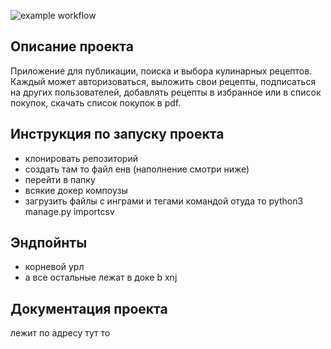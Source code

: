 ![example workflow](https://github.com/kasaress/foodgram-project-react/actions/workflows/foodgram_workflow.yaml/badge.svg)

## Описание проекта
Приложение для публикации, поиска и выбора кулинарных рецептов. Каждый может авторизоваться, выложить свои рецепты, подписаться на других пользователей, добавлять 
рецепты в избранное или в список покупок, скачать список покупок в pdf.

## Инструкция по запуску проекта
- клонировать репозиторий
- создать там то файл енв (наполнение смотри ниже)
- перейти в папку
- всякие докер компоузы 
- загрузить файлы с инграми и тегами командой отуда то python3 manage.py importcsv
## Эндпойнты
- корневой урл
- а все остальные лежат в доке 
b xnj

## Документация проекта
лежит по адресу тут то

